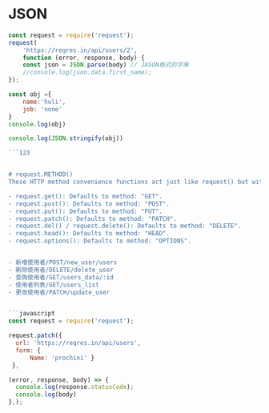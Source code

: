 # JSON
```Javascript
const request = require('request');
request(
    'https://reqres.in/api/users/2', 
    function (error, response, body) {
    const json = JSON.parse(body) // JASON格式的字串
    //console.log(json.data.first_name);
});

const obj ={
    name:'huli',
    job: 'none'
}
console.log(obj)

console.log(JSON.stringify(obj))

```123


# request.METHOD()
These HTTP method convenience functions act just like request() but with a default method already set for you:

- request.get(): Defaults to method: "GET".
- request.post(): Defaults to method: "POST".
- request.put(): Defaults to method: "PUT".
- request.patch(): Defaults to method: "PATCH".
- request.del() / request.delete(): Defaults to method: "DELETE".
- request.head(): Defaults to method: "HEAD".
- request.options(): Defaults to method: "OPTIONS".


- 新增使用者/POST/new_user/users
- 刪除使用者/DELETE/delete_user
- 查詢使用者/GET/users_data/:id
- 使用者列表/GET/users_list
- 更改使用者/PATCH/update_user


```javascript
const request = require('request');

request.patch({
  url: 'https://reqres.in/api/users',
  form: { 
      Name: 'prochini' }
 },

(error, response, body) => {
  console.log(response.statusCode);
  console.log(body)
},);
```
